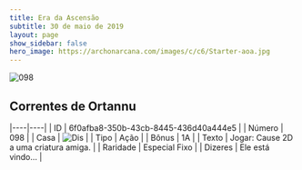 ```yaml
---
title: Era da Ascensão
subtitle: 30 de maio de 2019
layout: page
show_sidebar: false
hero_image: https://archonarcana.com/images/c/c6/Starter-aoa.jpg
---
```


![098](https://cdn.keyforgegame.com/media/card_front/pt/435_098_XC9P7RW4P8C4_pt.png)

## Correntes de Ortannu

|----|----|
| ID | 6f0afba8-350b-43cb-8445-436d40a444e5 |
| Número | 098 |
| Casa | ![Dis](https://archonarcana.com/images/thumb/e/e8/Dis.png/22px-Dis.png "Dis") |
| Tipo | Ação |
| Bônus | 1A |
| Texto | Jogar: Cause 2D a uma criatura amiga. |
| Raridade | Especial Fixo |
| Dizeres | Ele está vindo… |
